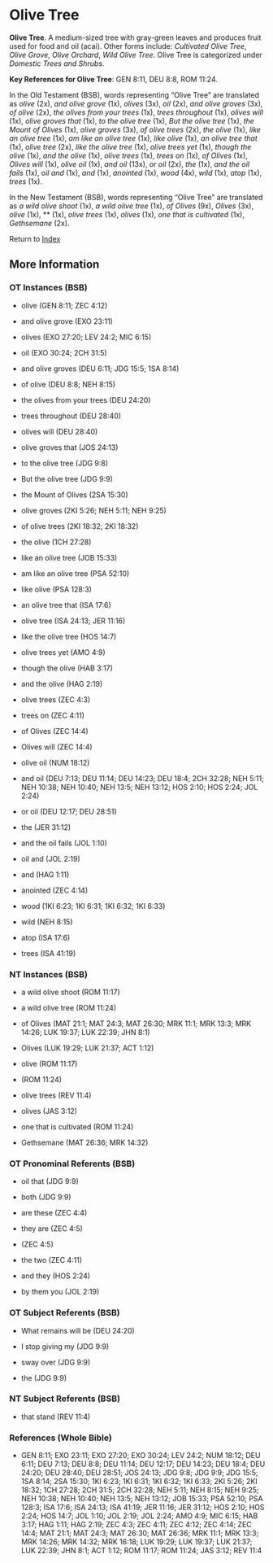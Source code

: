 # Olive Tree
**Olive Tree**. 
A medium-sized tree with gray-green leaves and produces fruit used for food and oil (acai). 
Other forms include: 
*Cultivated Olive Tree*, *Olive Grove*, *Olive Orchard*, *Wild Olive Tree*. 
Olive Tree is categorized under _Domestic Trees and Shrubs_. 


**Key References for Olive Tree**: 
GEN 8:11, DEU 8:8, ROM 11:24. 


In the Old Testament (BSB), words representing “Olive Tree” are translated as 
*olive* (2x), *and olive grove* (1x), *olives* (3x), *oil* (2x), *and olive groves* (3x), *of olive* (2x), *the olives from your trees* (1x), *trees throughout* (1x), *olives will* (1x), *olive groves that* (1x), *to the olive tree* (1x), *But the olive tree* (1x), *the Mount of Olives* (1x), *olive groves* (3x), *of olive trees* (2x), *the olive* (1x), *like an olive tree* (1x), *am like an olive tree* (1x), *like olive* (1x), *an olive tree that* (1x), *olive tree* (2x), *like the olive tree* (1x), *olive trees yet* (1x), *though the olive* (1x), *and the olive* (1x), *olive trees* (1x), *trees on* (1x), *of Olives* (1x), *Olives will* (1x), *olive oil* (1x), *and oil* (13x), *or oil* (2x), *the* (1x), *and the oil fails* (1x), *oil and* (1x), *and* (1x), *anointed* (1x), *wood* (4x), *wild* (1x), *atop* (1x), *trees* (1x). 


In the New Testament (BSB), words representing “Olive Tree” are translated as 
*a wild olive shoot* (1x), *a wild olive tree* (1x), *of Olives* (9x), *Olives* (3x), *olive* (1x), ** (1x), *olive trees* (1x), *olives* (1x), *one that is cultivated* (1x), *Gethsemane* (2x). 


Return to [Index](00-Index.md)

## More Information

### OT Instances (BSB)

* olive (GEN 8:11; ZEC 4:12)

* and olive grove (EXO 23:11)

* olives (EXO 27:20; LEV 24:2; MIC 6:15)

* oil (EXO 30:24; 2CH 31:5)

* and olive groves (DEU 6:11; JDG 15:5; 1SA 8:14)

* of olive (DEU 8:8; NEH 8:15)

* the olives from your trees (DEU 24:20)

* trees throughout (DEU 28:40)

* olives will (DEU 28:40)

* olive groves that (JOS 24:13)

* to the olive tree (JDG 9:8)

* But the olive tree (JDG 9:9)

* the Mount of Olives (2SA 15:30)

* olive groves (2KI 5:26; NEH 5:11; NEH 9:25)

* of olive trees (2KI 18:32; 2KI 18:32)

* the olive (1CH 27:28)

* like an olive tree (JOB 15:33)

* am like an olive tree (PSA 52:10)

* like olive (PSA 128:3)

* an olive tree that (ISA 17:6)

* olive tree (ISA 24:13; JER 11:16)

* like the olive tree (HOS 14:7)

* olive trees yet (AMO 4:9)

* though the olive (HAB 3:17)

* and the olive (HAG 2:19)

* olive trees (ZEC 4:3)

* trees on (ZEC 4:11)

* of Olives (ZEC 14:4)

* Olives will (ZEC 14:4)

* olive oil (NUM 18:12)

* and oil (DEU 7:13; DEU 11:14; DEU 14:23; DEU 18:4; 2CH 32:28; NEH 5:11; NEH 10:38; NEH 10:40; NEH 13:5; NEH 13:12; HOS 2:10; HOS 2:24; JOL 2:24)

* or oil (DEU 12:17; DEU 28:51)

* the (JER 31:12)

* and the oil fails (JOL 1:10)

* oil and (JOL 2:19)

* and (HAG 1:11)

* anointed (ZEC 4:14)

* wood (1KI 6:23; 1KI 6:31; 1KI 6:32; 1KI 6:33)

* wild (NEH 8:15)

* atop (ISA 17:6)

* trees (ISA 41:19)



### NT Instances (BSB)

* a wild olive shoot (ROM 11:17)

* a wild olive tree (ROM 11:24)

* of Olives (MAT 21:1; MAT 24:3; MAT 26:30; MRK 11:1; MRK 13:3; MRK 14:26; LUK 19:37; LUK 22:39; JHN 8:1)

* Olives (LUK 19:29; LUK 21:37; ACT 1:12)

* olive (ROM 11:17)

*  (ROM 11:24)

* olive trees (REV 11:4)

* olives (JAS 3:12)

* one that is cultivated (ROM 11:24)

* Gethsemane (MAT 26:36; MRK 14:32)



### OT Pronominal Referents (BSB)

* oil that (JDG 9:9)

* both (JDG 9:9)

* are these (ZEC 4:4)

* they are (ZEC 4:5)

*  (ZEC 4:5)

* the two (ZEC 4:11)

* and they (HOS 2:24)

* by them you (JOL 2:19)



### OT Subject Referents (BSB)

* What remains will be (DEU 24:20)

* I stop giving my (JDG 9:9)

* sway over (JDG 9:9)

* the (JDG 9:9)



### NT Subject Referents (BSB)

* that stand (REV 11:4)



### References (Whole Bible)

* GEN 8:11; EXO 23:11; EXO 27:20; EXO 30:24; LEV 24:2; NUM 18:12; DEU 6:11; DEU 7:13; DEU 8:8; DEU 11:14; DEU 12:17; DEU 14:23; DEU 18:4; DEU 24:20; DEU 28:40; DEU 28:51; JOS 24:13; JDG 9:8; JDG 9:9; JDG 15:5; 1SA 8:14; 2SA 15:30; 1KI 6:23; 1KI 6:31; 1KI 6:32; 1KI 6:33; 2KI 5:26; 2KI 18:32; 1CH 27:28; 2CH 31:5; 2CH 32:28; NEH 5:11; NEH 8:15; NEH 9:25; NEH 10:38; NEH 10:40; NEH 13:5; NEH 13:12; JOB 15:33; PSA 52:10; PSA 128:3; ISA 17:6; ISA 24:13; ISA 41:19; JER 11:16; JER 31:12; HOS 2:10; HOS 2:24; HOS 14:7; JOL 1:10; JOL 2:19; JOL 2:24; AMO 4:9; MIC 6:15; HAB 3:17; HAG 1:11; HAG 2:19; ZEC 4:3; ZEC 4:11; ZEC 4:12; ZEC 4:14; ZEC 14:4; MAT 21:1; MAT 24:3; MAT 26:30; MAT 26:36; MRK 11:1; MRK 13:3; MRK 14:26; MRK 14:32; MRK 16:18; LUK 19:29; LUK 19:37; LUK 21:37; LUK 22:39; JHN 8:1; ACT 1:12; ROM 11:17; ROM 11:24; JAS 3:12; REV 11:4



